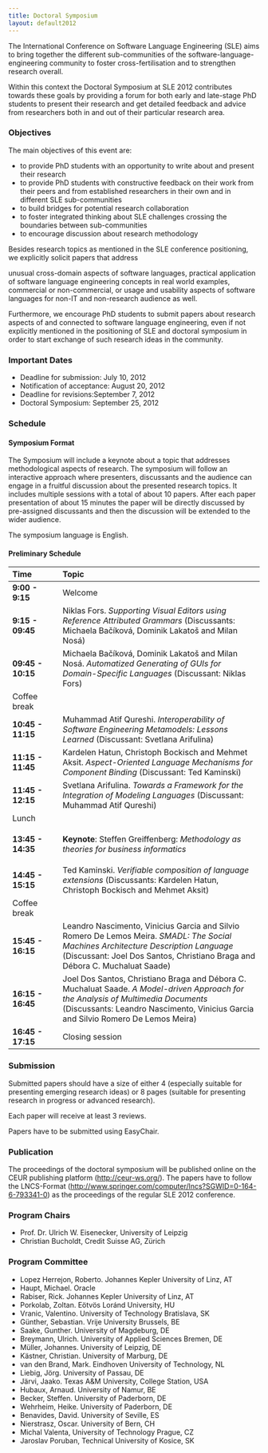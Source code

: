 ```yaml
---
title: Doctoral Symposium
layout: default2012
---
```


The International Conference on Software Language Engineering (SLE) aims to bring together the different sub-communities of the software-language-engineering community to foster cross-fertilisation and to strengthen research overall.

Within this context the Doctoral Symposium at SLE 2012 contributes towards these goals by providing a forum for both early and late-stage PhD students to present their research and get detailed feedback and advice from researchers both in and out of their particular research area.

### Objectives

The main objectives of this event are:

* to provide PhD students with an opportunity to write about and present their research
* to provide PhD students with constructive feedback on their work from their peers and from established researchers in their own and in different SLE sub-communities
* to build bridges for potential research collaboration
* to foster integrated thinking about SLE challenges crossing the boundaries between sub-communities
* to encourage discussion about research methodology

Besides research topics as mentioned in the SLE conference positioning, we explicitly solicit papers that address

unusual cross-domain aspects of software languages,
practical application of software language engineering concepts in real world examples, commercial or non-commercial, or
usage and usability aspects of software languages for non-IT and non-research audience
as well.

Furthermore, we encourage PhD students to submit papers about research aspects of and connected to software language engineering, even if not explicitly mentioned in the positioning of SLE and doctoral symposium in order to start exchange of such research ideas in the community.  

### Important Dates

* Deadline for submission: July 10, 2012
* Notification of acceptance: August 20, 2012
* Deadline for revisions:September 7, 2012
* Doctoral Symposium: September 25, 2012

### Schedule

<div class="nn_tabs_item nn_tabs_count_3 " id="nn_tabs_item_1____359___-3" style="display: block; margin: 0px; opacity: 1;">
<a name="1____359___-3"></a><h2 class="nn_tabs_title" style="display: none;">Schedule</h2>
<h4>Symposium Format</h4>
<p>The Symposium will include a keynote about a topic that addresses methodological aspects of research. The symposium will follow an interactive approach where presenters, discussants and the audience can engage in a fruitful discussion about the presented research topics. It includes multiple sessions with a total of about 10 papers. After each paper presentation of about 15 minutes the paper will be directly discussed by pre-assigned discussants and then the discussion will be extended to the wider audience.</p>
<p>The symposium language is English.</p>
<h4>Preliminary Schedule</h4>
<table summary="Doctoral Symposium Program" cellspacing="2">
    <thead>
        <tr>
            <th style="text-align: left;" width="20%">Time</th><th style="text-align: left;">Topic</th>
        </tr>
    </thead>
    <tbody>
        <tr>
            <td><strong>9:00 - 9:15</strong></td>
            <td>Welcome</td>
        </tr>
        <tr>
            <td><strong>9:15 - 09:45</strong></td>
            <td>Niklas Fors. <em>Supporting Visual Editors using Reference Attributed Grammars</em> (Discussants: Michaela Bačíková, Dominik Lakatoš and Milan Nosá)</td>
        </tr>
        <tr>
            <td><strong>09:45 - 10:15</strong></td>
            <td>Michaela Bačíková, Dominik Lakatoš and Milan Nosá. <em>Automatized Generating of GUIs for Domain-Specific Languages</em> (Discussant: Niklas Fors)</td>
        </tr>
        <tr>
            <td>Coffee break</td>
            <td></td>
        </tr>
        <tr>
            <td><span style="letter-spacing: 0.0px;"><strong>10:45 - 11:15</strong></span></td>
            <td>Muhammad Atif Qureshi. <em>Interoperability of Software Engineering Metamodels: Lessons Learned</em> (Discussant: Svetlana Arifulina)</td>
        </tr>
        <tr>
            <td><strong>11:15 - 11:45</strong></td>
            <td>Kardelen Hatun, Christoph Bockisch and Mehmet Aksit. <em>Aspect-Oriented Language Mechanisms for Component Binding</em> (Discussant: Ted Kaminski)</td>
        </tr>
        <tr>
            <td><strong>11:45 - 12:15</strong></td>
            <td>Svetlana Arifulina. <em>Towards a Framework for the Integration of Modeling Languages</em> (Discussant: Muhammad Atif Qureshi)</td>
        </tr>
        <tr>
            <td>Lunch</td>
            <td></td>
        </tr>
        <tr>
            <td><span style="letter-spacing: 0.0px;"><strong>13:45 - 14:35</strong></span></td>
            <td>
                <p><strong>Keynote</strong>: Steffen Greiffenberg: <em><span>Methodology as theories for business informatics</span></em></p>
            </td>
        </tr>
        <tr>
            <td><span style="letter-spacing: 0.0px;"><strong>14:45 - 15:15</strong></span></td>
            <td>Ted Kaminski. <em>Verifiable composition of language extensions</em> (Discussants: Kardelen Hatun, Christoph Bockisch and Mehmet Aksit)</td>
        </tr>
        <tr>
            <td><span style="letter-spacing: 0.0px;">Coffee break</span></td>
            <td></td>
        </tr>
        <tr>
            <td><span style="letter-spacing: 0.0px;"><strong>15:45 - 16:15</strong></span></td>
            <td>Leandro Nascimento, Vinicius Garcia and Silvio Romero De Lemos Meira. <em>SMADL: The Social Machines Architecture Description Language</em> (Discussant: Joel Dos Santos, Christiano Braga and Débora C. Muchaluat Saade)</td>
        </tr>
        <tr>
            <td><span style="letter-spacing: 0.0px;"><strong>16:15 - 16:45</strong></span></td>
            <td>Joel Dos Santos, Christiano Braga and Débora C. Muchaluat Saade. <em>A Model-driven Approach for the Analysis of Multimedia Documents</em> (Discussants: Leandro Nascimento, Vinicius Garcia and Silvio Romero De Lemos Meira)</td>
        </tr>
        <tr>
            <td><span style="letter-spacing: 0.0px;"><strong>16:45 - 17:15</strong></span></td>
            <td>Closing session</td>
        </tr>
    </tbody>
</table>


<div style="clear:both;"></div>
</div>

### Submission

Submitted papers should have a size of either 4 (especially suitable for presenting emerging research ideas) or 8 pages (suitable for presenting research in progress or advanced research).

Each paper will receive at least 3 reviews.

Papers have to be submitted using EasyChair.

### Publication

The proceedings of the doctoral symposium will be published online on the CEUR publishing platform (http://ceur-ws.org/). The papers have to follow the LNCS-Format (http://www.springer.com/computer/lncs?SGWID=0-164-6-793341-0) as the proceedings of the regular SLE 2012 conference.

### Program Chairs

* Prof. Dr. Ulrich W. Eisenecker, University of Leipzig
* Christian Bucholdt, Credit Suisse AG, Zürich

### Program Committee

* Lopez Herrejon, Roberto. Johannes Kepler University of Linz, AT
* Haupt, Michael. Oracle
* Rabiser, Rick. Johannes Kepler University of Linz, AT
* Porkolab, Zoltan. Eötvös Loránd University, HU
* Vranic, Valentino. University of Technology Bratislava, SK
* Günther, Sebastian. Vrije University Brussels, BE
* Saake, Gunther. University of Magdeburg, DE
* Breymann, Ulrich. University of Applied Sciences Bremen, DE
* Müller, Johannes. University of Leipzig, DE
* Kästner, Christian. University of Marburg, DE
* van den Brand, Mark. Eindhoven University of Technology, NL
* Liebig, Jörg. University of Passau, DE
* Järvi, Jaako. Texas A&M University, College Station, USA
* Hubaux, Arnaud. University of Namur, BE
* Becker, Steffen. University of Paderborn, DE
* Wehrheim, Heike. University of Paderborn, DE 
* Benavides, David. University of Seville, ES
* Nierstrasz, Oscar. University of Bern, CH
* Michal Valenta, University of Technology Prague, CZ
* Jaroslav Poruban, Technical University of Kosice, SK
